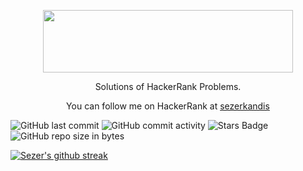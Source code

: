 <p align="center">
	<a href="https://www.hackerrank.com/sezerkandis">
		<img src="http://i.imgur.com/skWiOqm.png" width="400" height="100">
	</a>
</p>
<p align="center">
    Solutions of HackerRank Problems.
</p>
<p align="center">
	You can follow me on HackerRank at <a href="https://www.hackerrank.com/sezerkandis"> sezerkandis </a>
</p>

![GitHub last commit](https://img.shields.io/github/last-commit/sezerkandis/Hackerrank)
![GitHub commit activity](https://img.shields.io/github/commit-activity/y/sezerkandis/Hackerrank?color=%23ff9900)
![Stars Badge](https://img.shields.io/github/stars/sezerkandis/Hackerrank)
![GitHub repo size in bytes](https://img.shields.io/github/repo-size/sezerkandis/Hackerrank)

[![Sezer's github streak](https://github-readme-streak-stats.herokuapp.com/?user=sezerkandis&theme=blue-green)](https://github.com/DenverCoder1/github-readme-streak-stats)
